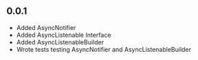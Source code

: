 ## 0.0.1

 - Added AsyncNotifier
 - Added AsyncListenable Interface
 - Added AsyncListenableBuilder
 - Wrote tests testing AsyncNotifier and AsyncListenableBuilder
